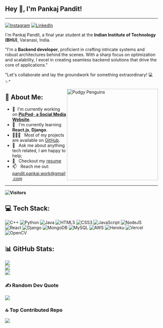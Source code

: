 ## Hey 👋, I'm Pankaj Pandit!
---
[![Instagram](https://img.shields.io/badge/Instagram-%23E4405F.svg?logo=Instagram&logoColor=white)](https://instagram.com/ge4r_5) 
[![LinkedIn](https://img.shields.io/badge/LinkedIn-%230077B5.svg?logo=linkedin&logoColor=white)](https://linkedin.com/in/Pankaj-D-Pandit) 


I'm Pankaj Pandit, a final year student at the **Indian Institute of Technology (BHU)**, Varanasi, India. 

"I'm a **Backend developer**, proficient in crafting intricate systems and robust architectures behind the scenes. With a sharp focus on optimization and scalability, I excel in creating seamless backend solutions that drive the core of applications." 

"Let's collaborate and lay the groundwork for something extraordinary! 💻✨"


<img align="right" src="https://media.giphy.com/media/CuuSHzuc0O166MRfjt/giphy.gif" width="300" height="300" alt="Pudgy Penguins">

## 💫 About Me:
- 🔭 &nbsp;I'm currently working on [**PicPod**- **a Social Media Website**](https://github.com/pankaj1251/PicPod).
- 🌱 &nbsp; I'm currently learning **React.js**, **Django**.
- 👨🏻‍💻 &nbsp; Most of my projects are available on [GitHub](https://github.com/pankaj1251?tab=repositories).
- 💬 &nbsp; Ask me about anything tech related, I am happy to help;<br>
- 📝 &nbsp; Checkout my [resume](https://drive.google.com/file/d/1Ow91y4me-ytg4409WHgNHaz6W6Br5on7/view?usp=sharing)
- 📫 &nbsp; Reach me out: pandit.pankaj.work@gmail.com


---
**![**Visitors**](https://api.visitorbadge.io/api/visitors?path=https%3A%2F%2Fgithub.com%2Fpankaj1251&label=Visitor%20Badge&labelColor=%23f47373&countColor=%23555555)**

## 💻 Tech Stack:
![C++](https://img.shields.io/badge/c++-%2300599C.svg?style=for-the-badge&logo=c%2B%2B&logoColor=white) ![Python](https://img.shields.io/badge/python-3670A0?style=for-the-badge&logo=python&logoColor=ffdd54) 
![Java](https://img.shields.io/badge/java-%23ED8B00.svg?style=for-the-badge&logo=openjdk&logoColor=white)      ![HTML5](https://img.shields.io/badge/html5-%23E34F26.svg?style=for-the-badge&logo=html5&logoColor=white)    ![CSS3](https://img.shields.io/badge/css3-%231572B6.svg?style=for-the-badge&logo=css3&logoColor=white)  ![JavaScript](https://img.shields.io/badge/javascript-%23323330.svg?style=for-the-badge&logo=javascript&logoColor=%23F7DF1E) ![NodeJS](https://img.shields.io/badge/node.js-6DA55F?style=for-the-badge&logo=node.js&logoColor=white) ![React](https://img.shields.io/badge/react-%2320232a.svg?style=for-the-badge&logo=react&logoColor=%2361DAFB) ![Django](https://img.shields.io/badge/django-%23092E20.svg?style=for-the-badge&logo=django&logoColor=white) ![MongoDB](https://img.shields.io/badge/MongoDB-%234ea94b.svg?style=for-the-badge&logo=mongodb&logoColor=white) ![MySQL](https://img.shields.io/badge/mysql-%2300000f.svg?style=for-the-badge&logo=mysql&logoColor=white) 
![AWS](https://img.shields.io/badge/AWS-%23FF9900.svg?style=for-the-badge&logo=amazon-aws&logoColor=white) ![Heroku](https://img.shields.io/badge/heroku-%23430098.svg?style=for-the-badge&logo=heroku&logoColor=white) ![Vercel](https://img.shields.io/badge/vercel-%23000000.svg?style=for-the-badge&logo=vercel&logoColor=white)  ![OpenCV](https://img.shields.io/badge/opencv-%23white.svg?style=for-the-badge&logo=opencv&logoColor=white)

## 📊 GitHub Stats:
![](https://github-readme-stats.vercel.app/api?username=pankaj1251&theme=city_light&hide_border=false&include_all_commits=false&count_private=false)<br/>
![](https://github-readme-streak-stats.herokuapp.com/?user=pankaj1251&theme=city_light&hide_border=false)<br/>
![](https://github-readme-stats.vercel.app/api/top-langs/?username=pankaj1251&theme=city_light&hide_border=false&include_all_commits=false&count_private=false&layout=compact)

### ✍️ Random Dev Quote
![](https://quotes-github-readme.vercel.app/api?type=horizontal&theme=radical)

### 🔝 Top Contributed Repo
![](https://github-contributor-stats.vercel.app/api?username=pankaj1251&limit=5&theme=chalk&combine_all_yearly_contributions=true)


